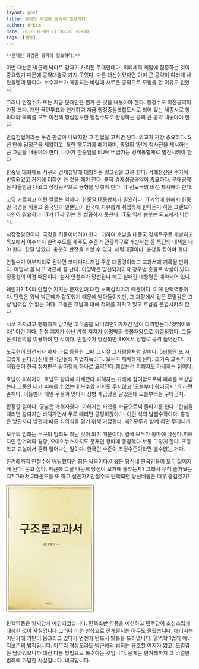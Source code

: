 ```yaml
---
layout: post
title: 문재인 과감한 공약이 필요하다.
author: drkim
date: 2017-04-09 21:56:25 +0900
tags: [컬럼]
---
```

  


    **문재인 과감한 공약이 필요하다.**

  


이번 대선은 박근혜 낙마로 갑자기 차려진 무대인데다, 적폐세력 제압에 집중하는 것이 중요했기 때문에 공약대결로 가지 못했다. 다른 대선이었다면 이미 큰 공약이 여러개 나왔을텐데 말이다. 보수후보가 궤멸되는 바람에 새로운 공약으로 모험을 할 이유도 없었다. 

  


그러나 안철수가 뜨는 지금 문재인은 뭔가 큰 것을 내놓아야 한다. 행정수도 이전공약이 가장 크다. 개헌 국민투표와 연계하여 지금 행정중심복합도시로 되어 있는 세종시로 청와대와 국회를 모두 이전해 명실상부한 행정수도로 완성하는 등의 큰 공약 내놓아야 한다. 

  


관습헌법이라는 웃긴 판결이 나왔지만 그 헌법을 고치면 된다. 외교가 가장 중요하다. 5년 안에 김정은을 제압하고, 북한 핵무기를 폐기하며, 통일의 1단계 청사진을 제시하는 큰 그림을 내놓아야 한다. 나아가 한중일을 EU에 버금가는 경제통합체로 발전시켜야 한다. 

  


한중일 대화해로 서구의 경제침탈에 대항하는 밑그림을 그려 한다. 적폐청산은 주가에 반영되었고 거기에 더하여 큰 것을 해야 한다. 특히 경제성장공약이 중요하다. 분배공약은 나올만큼 나왔고 성장공약으로 균형을 맞춰야 한다. IT 선도국의 비전 제시해야 한다. 

  


코딩 가르치고 이런 걸로는 약하다. 한중일 IT통합체가 필요하다. IT기업에 한해서 한중일 국경을 허물고 중국인과 일본인이 한국에 자유롭게 취업하게 한다든가 하는 그랜드디자인이 필요하다. IT가 IT라 믿는 한 성공하지 못한다. IT도 역시 승부는 외교에서 나온다.

  


시장쟁탈전이다. 국경을 허물어버려야 한다. 더하여 호남을 대중국 경제특구로 개발하고 목포에서 여수까지 한려수도를 제주도 수준의 관광특구로 개방하는 등 특단의 대책을 내야 한다. 한달 남았다. 충분히 반전을 꾀할 수 있다. 세력대결이다. 충청을 잡아야 한다. 

  


안철수가 어부지리로 된다면 코미디다. 지갑 주운 대통령이라고 교과서에 기록될 판이다. 이명박 꼴 나고 박근혜 꼴 난다. 이명박은 당선되자마자 광우병 촛불로 박살이 났다. 정통성의 약점 때문이다. 설사 안철수가 당선된다 해도 실패한 대통령은 예약되어 있다. 

  


왜인가? TK의 안철수 지지는 문재인에 대한 보복심리이기 때문이다. 이게 탄핵역풍이다. 탄핵은 워낙 박근혜가 잘못했기 때문에 받아들이지만, 그 과정에서 입은 모멸감은 그냥 넘어갈 수 없는 거다. 그들은 호남에 대해 적의를 가지고 있고 호남을 분열시키려 한다. 

  


서로 가지려고 팽팽하게 당기던 고무줄을 놔버리면? 가져간 넘이 타격받는다.'엿먹어봐라!' 이런 거다. 진성 지지가 아닌 가성 지지가 이명박의 촛불재앙으로 귀결되었다. 그들은 이명박을 이용하려 한 것이다. 안철수가 당선되면 TK에서 당일로 공격 들어간다.

  


노무현이 당선되자 마자 바로 등돌린 그때 그시절 그사람들처럼 말이다. 5년동안 또 시끄럽게 된다.당신네 한국인들의 자업자득이다. 모두가 패배하게 된다. 조기숙 교수가 지적했듯이 한국 정치판은 왕따행동 하나로 요약된다.잼있는건 피해자도 가세하는 점이다.

  


호남이 피해자다. 호남도 왕따에 가세했다.피해자는 가해에 참여함으로써 피해를 보상받는다.그동안 내가 피해를 입었는데 복수할 기회도 주지않고 '오늘부터 왕따금지.' 이러면 손해다. 이등병이 매일 두들겨 맞다가 상병 계급장을 달았는데 오늘부터는 구타금지.



환장할 일이다. 영남은 가해자였다. 가해자는 타겟을 바꿈으로써 물타기를 한다. '한넘을 때리면 왕따지만 바꿔가면서 두루 때리면 공평하잖아.' - 이런 식의 발뺌수작이다. 충청은 방관자다.방관에 따른 죄의식을 덜기 위해 가담한다. 왜? 모두가 함께 하면 무죄니까.

  


모두의 범죄는 누구의 범죄도 아닌 것이 되기 때문이다. 결국 모두가 왕따에 나선다.피해자인 한겨레와 경향, 오마이뉴스까지도 문재인 왕따에 동참했다.보통 그렇게 한다. 초등학교 교실에서 흔히 일어나는 일이다. 한국인 수준이 초딩수준이라면 별수없는 거다.

  


한겨레까지 안철수에 배팅했다면 힘든 싸움이다.어쨌든 당신네 한국인들이 모두 짊어지게 된다. 묻고 싶다. 박근혜 그꼴 나는게 당신이 보기에 좋았는지? 그래서 무척 즐거웠는지? 그래서 2라운드를 또 하고 싶은지? 안철수도 탄핵되면 당신네들은 매우 즐겁겠지?

  


  



 
![](/files/attach/images/199/051/830/20170108_234810.jpg) 

  


탄핵역풍은 일찌감치 예견되었습니다. 탄핵초반 역풍을 예견하고 민주당이 조심스럽게 대응한 것이 사실입니다.그러나 이런 양상으로 전개될지는 아무도 몰랐습니다. 에너지는 어딘가에 가만이 웅크리고 있다가 언젠가 반드시 발톱을 드러냅니다. 열역학 1법칙 에너지보존의 법칙입니다. 아무리 경상도라도 박근혜의 범죄는 옹호할 여지가 없고, 모멸감은 남아있으니까 대신 다른 방법으로 복수하는 것입니다. 문제는 한겨레까지 그 비열한 범죄에 가담한 사실입니다. 비극입니다.